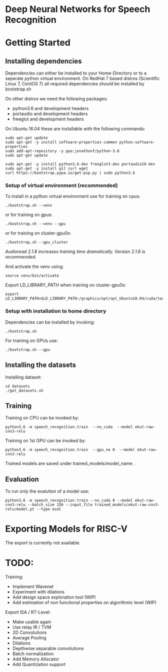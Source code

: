 # Deep Neural Networks for Speech Recognition

# Getting Started 


## Installing dependencies

Dependencies can either be installed to your Home-Directory or to a seperate python virtual environment.
On RedHat 7 based distros (Scientific Linux 7, CentOS 7) all required dependencies should be installed by bootstrap.sh 

On other distros we need the following packages:

- python3.6 and development headers
- portaudio and development headers
- freeglut and development headers

On Ubuntu 16.04 these are installable with the following commands:

    sudo apt-get update
    sudo apt-get -y install software-properties-common python-software-properties
    sudo add-apt-repository -y ppa:jonathonf/python-3.6
    sudo apt-get update
    
    sudo apt-get -y install python3.6-dev freeglut3-dev portaudio19-dev
    sudo apt-get -y install git curl wget
    curl https://bootstrap.pypa.io/get-pip.py | sudo python3.6


### Setup of virtual environment (recommended)

To install in a python virtual environment use for training on cpus:

    ./bootstrap.sh --venv
    
or for training on gpus:

    ./bootstrap.sh --venv --gpu

or for training on cluster-gpu0x:

    ./bootstrap.sh --gpu_cluster
    
*Audioread 2.1.8 increases training time dramatically. Version 2.1.6 is recommended.*

And activate the venv using:

    source venv/bin/activate

Export LD\_LIBRARY\_PATH when training on cluster-gpu0x:

    export LD_LIBRARY_PATH=$LD_LIBRARY_PATH:/graphics/opt/opt_Ubuntu18.04/cuda/toolkit_9.0/cuda/lib64/:/graphics/opt/opt_Ubuntu18.04/cuda/cudnn/7.1.4_for_9.0/cuda/lib64

### Setup with installation to home directory

Dependencies can be installed by invoking:

    ./bootstrap.sh
	
For training on GPUs use:

    ./bootstrap.sh --gpu
    
	
## Installing the datasets
	
Installing dataset:

    cd datasets
	./get_datasets.sh

## Training

Training on CPU can be invoked by:
   
    python3.6 -m speech_recognition.train  --no_cuda  --model ekut-raw-cnn3-relu

Training on 1st GPU can be invoked by:

    python3.6 -m speech_recognition.train  --gpu_no 0  --model ekut-raw-cnn3-relu

Trained models are saved under trained_models/model_name .

## Evaluation

To run only the evalution of a model use:

    python3.6 -m speech_recognition.train --no_cuda 0 --model ekut-raw-cnn3-relu --batch_size 256 --input_file trained_models/ekut-raw-cnn3-relu/model.pt --type eval



# Exporting Models for RISC-V
	
The export is currently not available. 


# TODO:
Training:
  
- Implement Wavenet
- Experiment with dilations
- Add design space exploration tool (WIP)
- Add estimation of non functional properties on algorithmic level (WIP)

Export ISA / RT-Level:
- Make usable again
- Use relay IR / TVM
- 2D Convolutions
- Average Pooling
- Dilations
- Depthwise separable convolutions
- Batch normalization
- Add Memory Allocator
- Add Quantization support
